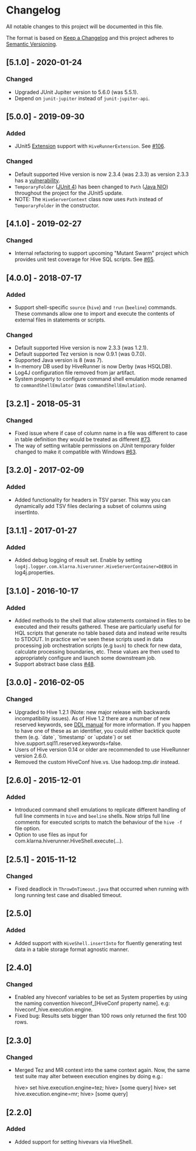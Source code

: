 # Changelog
All notable changes to this project will be documented in this file.

The format is based on [Keep a Changelog](http://keepachangelog.com/en/1.0.0/) and this project adheres to [Semantic Versioning](http://semver.org/spec/v2.0.0.html).

## [5.1.0] - 2020-01-24
### Changed
- Upgraded JUnit Jupiter version to 5.6.0 (was 5.5.1).
- Depend on `junit-jupiter` instead of `junit-jupiter-api`.

## [5.0.0] - 2019-09-30
### Added
- JUnit5 [Extension](https://junit.org/junit5/docs/current/user-guide/#extensions) support with `HiveRunnerExtension`. See [#106](https://github.com/klarna/HiveRunner/issues/106).

### Changed
- Default supported Hive version is now 2.3.4 (was 2.3.3) as version 2.3.3 has a [vulnerability](https://nvd.nist.gov/vuln/detail/CVE-2018-1314).
- `TemporaryFolder` ([JUnit 4](https://junit.org/junit4/javadoc/4.12/org/junit/rules/TemporaryFolder.html)) has been changed to `Path` ([Java NIO](https://docs.oracle.com/javase/8/docs/api/java/nio/file/Path.html)) throughout the project for the JUnit5 update. 
- NOTE: The `HiveServerContext` class now uses `Path` instead of `TemporaryFolder` in the constructor.


## [4.1.0] - 2019-02-27
### Changed
- Internal refactoring to support upcoming "Mutant Swarm" project which provides unit test coverage for Hive SQL scripts. See [#65](https://github.com/klarna/HiveRunner/issues/65).

## [4.0.0] - 2018-07-17
### Added
- Support shell-specific `source` (`hive`) and ``!run`` (`beeline`) commands. These commands allow one to import and execute the contents of external files in statements or scripts.

### Changed
- Default supported Hive version is now 2.3.3 (was 1.2.1).
- Default supported Tez version is now 0.9.1 (was 0.7.0).
- Supported Java version is 8 (was 7).
- In-memory DB used by HiveRunner is now Derby (was HSQLDB).
- Log4J configuration file removed from jar artifact.
- System property to configure command shell emulation mode renamed to `commandShellEmulator` (was `commandShellEmulation`).

## [3.2.1] - 2018-05-31
### Changed
- Fixed issue where if case of column name in a file was different to case in table definition they would be treated as different [#73](https://github.com/klarna/HiveRunner/issues/73).
- The way of setting writable permissions on JUnit temporary folder changed to make it compatible with Windows [#63](https://github.com/klarna/HiveRunner/issues/63).

## [3.2.0] - 2017-02-09
### Added
- Added functionality for headers in TSV parser. This way you can dynamically add TSV files declaring a subset of columns using insertInto.

## [3.1.1] - 2017-01-27
### Added
- Added debug logging of result set. Enable by setting ```log4j.logger.com.klarna.hiverunner.HiveServerContainer=DEBUG``` in log4j.properties.

## [3.1.0] - 2016-10-17
### Added
- Added methods to the shell that allow statements contained in files to be executed and their results gathered. These are particularly useful for HQL scripts that generate no table based data and instead write results to STDOUT. In practice we've seen these scripts used in data processing job orchestration scripts (e.g `bash`) to check for new data, calculate processing boundaries, etc. These values are then used to appropriately configure and launch some downstream job.
- Support abstract base class [#48](https://github.com/klarna/HiveRunner/issues/48).

## [3.0.0] - 2016-02-05
### Changed
- Upgraded to Hive 1.2.1 (Note: new major release with backwards incompatibility issues). As of Hive 1.2 there are a number of new reserved keywords, see [DDL manual](https://cwiki.apache.org/confluence/display/Hive/LanguageManual+DDL#LanguageManualDDL-Keywords,Non-reservedKeywordsandReservedKeywords) for more information. If you happen to have one of these as an identifier, you could either backtick quote them (e.g. \`date\`, \`timestamp\` or \`update\`) or set hive.support.sql11.reserved.keywords=false.                                            
- Users of Hive version 0.14 or older are recommended to use HiveRunner version 2.6.0.
- Removed the custom HiveConf hive.vs. Use hadoop.tmp.dir instead.

## [2.6.0] - 2015-12-01
### Added
- Introduced command shell emulations to replicate different handling of full line comments in `hive` and `beeline` shells. Now strips full line comments for executed scripts to match the behaviour of the `hive -f` file option. 
- Option to use files as input for com.klarna.hiverunner.HiveShell.execute(...).

## [2.5.1] - 2015-11-12
### Changed
- Fixed deadlock in `ThrowOnTimeout.java` that occurred when running with long running test case and disabled timeout.

## [2.5.0]
### Added
- Added support with `HiveShell.insertInto` for fluently generating test data in a table storage format agnostic manner.

## [2.4.0]
### Changed
- Enabled any hiveconf variables to be set as System properties by using the naming convention hiveconf_[HiveConf property name]. e.g: hiveconf_hive.execution.engine.
- Fixed bug: Results sets bigger than 100 rows only returned the first 100 rows. 

## [2.3.0]
### Changed
- Merged Tez and MR context into the same context again. Now, the same test suite may alter between execution engines by doing e.g.: 

     hive> set hive.execution.engine=tez;
     hive> [some query]
     hive> set hive.execution.engine=mr;
     hive> [some query]

## [2.2.0]
### Added
- Added support for setting hivevars via HiveShell.
